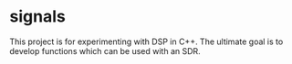 # signals
This project is for experimenting with DSP in C++. The ultimate goal is to develop functions which can be used with an SDR.

